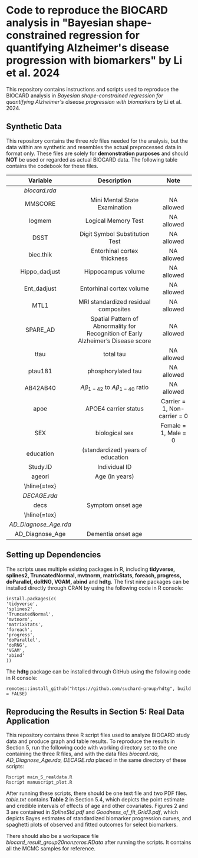 # Code to reproduce the BIOCARD analysis in "Bayesian shape-constrained regression for quantifying Alzheimer's disease progression with biomarkers" by Li et al. 2024

This repository contains instructions and scripts used to reproduce the BIOCARD analysis in *Bayesian shape-constrained regression for quantifying Alzheimer's disease progression with biomarkers* by Li et al. 2024.

## Synthetic Data

This repository contains the three *rda* files needed for the analysis, but the data within are synthetic and resembles the actual preprocessed data in format only. These files are solely for **demonstration purposes** and should **NOT** be used or regarded as actual BIOCARD data. The following table contains the codebook for these files.

| Variable              | Description | Note |
| :---------: | :----------------------: | :-----------------: |
|*biocard.rda*|||
|MMSCORE|Mini Mental State Examination|NA allowed|
|logmem|Logical Memory Test|NA allowed|
|DSST|Digit Symbol Substitution Test|NA allowed|
|biec.thik|Entorhinal cortex thickness|NA allowed|
|Hippo_dadjust|Hippocampus volume|NA allowed|
|Ent_dadjust|Entorhinal cortex volume|NA allowed|
|MTL1|MRI standardized residual composites|NA allowed|
|SPARE_AD|Spatial Pattern of Abnormality for Recognition of Early Alzheimer’s Disease score|NA allowed|
|ttau|total tau|NA allowed|
|ptau181|phosphorylated tau|NA allowed|
|AB42AB40| $A\beta_{1-42}$ to $A\beta_{1-40}$ ratio|NA allowed|
|apoe|APOE4 carrier status|Carrier = 1, Non-carrier = 0|
|SEX|biological sex|Female = 1, Male = 0|
|education|(standardized) years of education||
|Study.ID|Individual ID||
|ageori|Age (in years)||
|\hline{=tex}|
|*DECAGE.rda*|||
|decs|Symptom onset age||
|\hline{=tex}|
|*AD_Diagnose_Age.rda*|||
|AD_Diagnose_Age|Dementia onset age||


## Setting up Dependencies

The scripts uses multiple existing packages in R, including **tidyverse, splines2, TruncatedNormal, mvtnorm, matrixStats, foreach, progress, doParallel, doRNG, VGAM, abind** and **hdtg**. The first nine packages can be installed directly through CRAN by using the following code in R console:

```         
install.packages(c(
'tidyverse',
'splines2',
'TruncatedNormal',
'mvtnorm',
'matrixStats',
'foreach',
'progress',
'doParallel',
'doRNG',
'VGAM',
'abind'
))
```

The **hdtg** package can be installed through GitHub using the following code in R console:

```         
remotes::install_github("https://github.com/suchard-group/hdtg", build = FALSE)
```

## Reproducing the Results in Section 5: Real Data Application

This repository contains three R script files used to analyze BIOCARD study data and produce graph and table results. To reproduce the results in Section 5, run the following code with working directory set to the one containing the three R files, and with the data files *biocard.rda, AD_Diagnose_Age.rda, DECAGE.rda* placed in the same directory of these scripts:

```         
Rscript main_S_realdata.R
Rscript manuscript_plot.R
```

After running these scripts, there should be one text file and two PDF files. *table.txt* contains **Table 2** in Section 5.4, which depicts the point estimate and credible intervals of effects of age and other covariates. Figures 2 and 3 are contained in *SplineStd.pdf* and *Goodness_of_fit_Grid3.pdf*, which depicts Bayes estimates of standardized biomarker progression curves, and spaghetti plots of observed and fitted outcomes for select biomarkers.

There should also be a workspace file *biocard_result_group20nonzeros.RData* after running the scripts. It contains all the MCMC samples for reference.

